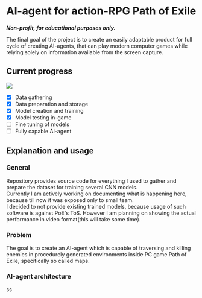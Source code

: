 # AI-agent for action-RPG Path of Exile
**_Non-profit, for educational purposes only._** <br>

The final goal of the project is to create an easily adaptable product for full cycle of creating AI-agents,
that can play modern computer games while relying solely on information available from the screen capture.

## Current progress
![](https://geps.dev/progress/60)
- [x] Data gathering 
- [x] Data preparation and storage 
- [x] Model creation and training 
- [x] Model testing in-game
- [ ] Fine tuning of models
- [ ] Fully capable AI-agent 

## Explanation and usage
### General
<p> 
  Repository provides source code for everything I used to gather and prepare the dataset for training several CNN models.<br>
  Currently I am actively working on documenting what is happening here, because till now it was exposed only to small team.<br>
  I decided to not provide existing trained models, because usage of such software is against PoE's ToS. However I am planning on
  showing the actual performance in video format(this will take some time).

### Problem
  The goal is to create an AI-agent which is capable of traversing and killing enemies in procedurely generated environments inside PC game Path of Exile, 
  specifically so called maps.
  


### AI-agent architecture
ss
</p>
